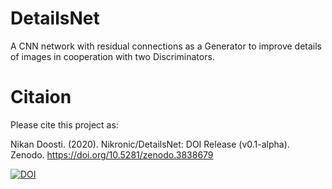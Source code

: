 # DetailsNet
A CNN network with residual connections as a Generator to improve details of images in cooperation with two Discriminators.

# Citaion
Please cite this project as:

Nikan Doosti. (2020). Nikronic/DetailsNet: DOI Release (v0.1-alpha). Zenodo. https://doi.org/10.5281/zenodo.3838679

[![DOI](https://zenodo.org/badge/DOI/10.5281/zenodo.3838679.svg)](https://doi.org/10.5281/zenodo.3838679)
